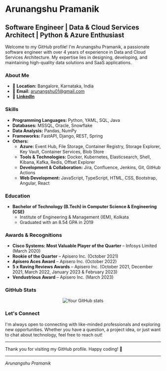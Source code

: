 # Arunangshu Pramanik

## Software Engineer | Data & Cloud Services Architect | Python & Azure Enthusiast

Welcome to my GitHub profile! I'm Arunangshu Pramanik, a passionate software engineer with over 4 years of experience in Data and Cloud Services Architecture. My expertise lies in designing, developing, and maintaining high-quality data solutions and SaaS applications.

### About Me

- 📍 **Location:** Bangalore, Karnataka, India
- 📧 **Email:** arunangshu01@gmail.com
- 🔗 [**LinkedIn**](https://www.linkedin.com/in/arunangshu-pramanik-1896168b/)

### Skills

- **Programming Languages:** Python, YAML, SQL, Java
- **Databases:** MSSQL, Oracle, Snowflake
- **Data Analysis:** Pandas, NumPy
- **Frameworks:** FastAPI, Django, REST, Spring
- **Others:** 
  - **Azure:** Event Hub, File Storage, Container Registry, Storage Explorer, Key Vault, Container Services, Blob Store
  - **Tools & Technologies:** Docker, Kubernetes, Elasticsearch, Shell, Kibana, Kafka, Redis, Offset Explorer
  - **Development & Collaboration:** Jira, Confluence, Jenkins, Git, GitHub Actions
  - **Web Development:** JavaScript, TypeScript, HTML, CSS, Bootstrap, Angular, React

### Education

- **Bachelor of Technology (B.Tech) in Computer Science & Engineering (CSE)**
  - Institute of Engineering & Management (IEM), Kolkata
  - Graduated with an 8.54 GPA in 2019

### Awards & Recognitions

- **Cisco Systems: Most Valuable Player of the Quarter** – Infosys Limited (March 2020)
- **Rookie of the Quarter** – Apisero Inc. (October 2021)
- **Apisero Aces Award** – Apisero Inc. (October 2022)
- **5 x Raving Reviews Awards** – Apisero Inc. (October 2021, December 2021, March 2022, January 2023 & February 2023)
- **Vendustrious Award** – Apisero Inc. (March 2023)

### GitHub Stats

<p align="center">
  <img src="https://github-readme-stats.vercel.app/api?username=arunangshu01&show_icons=true&theme=radical" alt="Your GitHub stats" />
</p>

### Let's Connect

I'm always open to connecting with like-minded professionals and exploring new opportunities. Whether you have a question, a project idea, or just want to chat about technology, feel free to reach out!

---

Thank you for visiting my GitHub profile. Happy coding! 🚀

---

_Arunangshu Pramanik_

